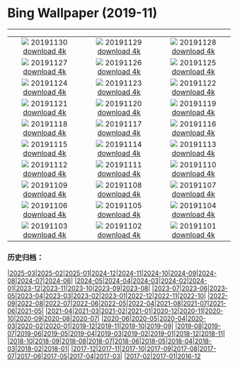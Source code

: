# Bing Wallpaper (2019-11)
**************
| | | |
| :----: | :----: | :----: |
| ![](https://www.bing.com/th?id=OHR.MarrakechMarket_EN-US9766644565_1920x1080.jpg) 20191130 [download 4k](https://www.bing.com/th?id=OHR.MarrakechMarket_EN-US9766644565_UHD.jpg) | ![](https://www.bing.com/th?id=OHR.AspenHiking_EN-US9667132806_1920x1080.jpg) 20191129 [download 4k](https://www.bing.com/th?id=OHR.AspenHiking_EN-US9667132806_UHD.jpg) | ![](https://www.bing.com/th?id=OHR.WildTurkeys_EN-US9389941389_1920x1080.jpg) 20191128 [download 4k](https://www.bing.com/th?id=OHR.WildTurkeys_EN-US9389941389_UHD.jpg) |
| ![](https://www.bing.com/th?id=OHR.PhoenixAirport_EN-US9282919502_1920x1080.jpg) 20191127 [download 4k](https://www.bing.com/th?id=OHR.PhoenixAirport_EN-US9282919502_UHD.jpg) | ![](https://www.bing.com/th?id=OHR.HairyHighlanders_EN-US9166386626_1920x1080.jpg) 20191126 [download 4k](https://www.bing.com/th?id=OHR.HairyHighlanders_EN-US9166386626_UHD.jpg) | ![](https://www.bing.com/th?id=OHR.OverwinteringMonarchs_EN-US9077881827_1920x1080.jpg) 20191125 [download 4k](https://www.bing.com/th?id=OHR.OverwinteringMonarchs_EN-US9077881827_UHD.jpg) |
| ![](https://www.bing.com/th?id=OHR.AtchafalayaCypress_EN-US8995276008_1920x1080.jpg) 20191124 [download 4k](https://www.bing.com/th?id=OHR.AtchafalayaCypress_EN-US8995276008_UHD.jpg) | ![](https://www.bing.com/th?id=OHR.QueenVictoriaAgave_EN-US8690321294_1920x1080.jpg) 20191123 [download 4k](https://www.bing.com/th?id=OHR.QueenVictoriaAgave_EN-US8690321294_UHD.jpg) | ![](https://www.bing.com/th?id=OHR.CuttySark150_EN-US8574386630_1920x1080.jpg) 20191122 [download 4k](https://www.bing.com/th?id=OHR.CuttySark150_EN-US8574386630_UHD.jpg) |
| ![](https://www.bing.com/th?id=OHR.BeaujolaisRegion_EN-US7793380287_1920x1080.jpg) 20191121 [download 4k](https://www.bing.com/th?id=OHR.BeaujolaisRegion_EN-US7793380287_UHD.jpg) | ![](https://www.bing.com/th?id=OHR.SimienGelada_EN-US7714168748_1920x1080.jpg) 20191120 [download 4k](https://www.bing.com/th?id=OHR.SimienGelada_EN-US7714168748_UHD.jpg) | ![](https://www.bing.com/th?id=OHR.ZionBirthday_EN-US2681531368_1920x1080.jpg) 20191119 [download 4k](https://www.bing.com/th?id=OHR.ZionBirthday_EN-US2681531368_UHD.jpg) |
| ![](https://www.bing.com/th?id=OHR.IchetuckneeRiver_EN-US7505288388_1920x1080.jpg) 20191118 [download 4k](https://www.bing.com/th?id=OHR.IchetuckneeRiver_EN-US7505288388_UHD.jpg) | ![](https://www.bing.com/th?id=OHR.VelvetRevolution_EN-US7419732836_1920x1080.jpg) 20191117 [download 4k](https://www.bing.com/th?id=OHR.VelvetRevolution_EN-US7419732836_UHD.jpg) | ![](https://www.bing.com/th?id=OHR.Nebelmond_EN-US7317115137_1920x1080.jpg) 20191116 [download 4k](https://www.bing.com/th?id=OHR.Nebelmond_EN-US7317115137_UHD.jpg) |
| ![](https://www.bing.com/th?id=OHR.Murmurations_EN-US6835324023_1920x1080.jpg) 20191115 [download 4k](https://www.bing.com/th?id=OHR.Murmurations_EN-US6835324023_UHD.jpg) | ![](https://www.bing.com/th?id=OHR.CrownofLight_EN-US6653002685_1920x1080.jpg) 20191114 [download 4k](https://www.bing.com/th?id=OHR.CrownofLight_EN-US6653002685_UHD.jpg) | ![](https://www.bing.com/th?id=OHR.BigWaveSurfing_EN-US6473494383_1920x1080.jpg) 20191113 [download 4k](https://www.bing.com/th?id=OHR.BigWaveSurfing_EN-US6473494383_UHD.jpg) |
| ![](https://www.bing.com/th?id=OHR.BabyHedgehog_EN-US6368752344_1920x1080.jpg) 20191112 [download 4k](https://www.bing.com/th?id=OHR.BabyHedgehog_EN-US6368752344_UHD.jpg) | ![](https://www.bing.com/th?id=OHR.AuroraHealingFields_EN-US6272888981_1920x1080.jpg) 20191111 [download 4k](https://www.bing.com/th?id=OHR.AuroraHealingFields_EN-US6272888981_UHD.jpg) | ![](https://www.bing.com/th?id=OHR.SesameStreet50_EN-US5093557671_1920x1080.jpg) 20191110 [download 4k](https://www.bing.com/th?id=OHR.SesameStreet50_EN-US5093557671_UHD.jpg) |
| ![](https://www.bing.com/th?id=OHR.BerlinHeart_EN-US4799001684_1920x1080.jpg) 20191109 [download 4k](https://www.bing.com/th?id=OHR.BerlinHeart_EN-US4799001684_UHD.jpg) | ![](https://www.bing.com/th?id=OHR.ChapelAiguilhe_EN-US4421310982_1920x1080.jpg) 20191108 [download 4k](https://www.bing.com/th?id=OHR.ChapelAiguilhe_EN-US4421310982_UHD.jpg) | ![](https://www.bing.com/th?id=OHR.LouvreAutumn_EN-US7317365962_1920x1080.jpg) 20191107 [download 4k](https://www.bing.com/th?id=OHR.LouvreAutumn_EN-US7317365962_UHD.jpg) |
| ![](https://www.bing.com/th?id=OHR.CrocusSativus_EN-US7229387698_1920x1080.jpg) 20191106 [download 4k](https://www.bing.com/th?id=OHR.CrocusSativus_EN-US7229387698_UHD.jpg) | ![](https://www.bing.com/th?id=OHR.CamelsBalloons_EN-US7157820798_1920x1080.jpg) 20191105 [download 4k](https://www.bing.com/th?id=OHR.CamelsBalloons_EN-US7157820798_UHD.jpg) | ![](https://www.bing.com/th?id=OHR.TollymoreForest_EN-US2804177894_1920x1080.jpg) 20191104 [download 4k](https://www.bing.com/th?id=OHR.TollymoreForest_EN-US2804177894_UHD.jpg) |
| ![](https://www.bing.com/th?id=OHR.AbseilersBigBen_EN-US6976799855_1920x1080.jpg) 20191103 [download 4k](https://www.bing.com/th?id=OHR.AbseilersBigBen_EN-US6976799855_UHD.jpg) | ![](https://www.bing.com/th?id=OHR.BisonYNP_EN-US6892931697_1920x1080.jpg) 20191102 [download 4k](https://www.bing.com/th?id=OHR.BisonYNP_EN-US6892931697_UHD.jpg) | ![](https://www.bing.com/th?id=OHR.NMofAI_EN-US6789799053_1920x1080.jpg) 20191101 [download 4k](https://www.bing.com/th?id=OHR.NMofAI_EN-US6789799053_UHD.jpg) |

### 历史归档：

|[2025-03](bing/2025-03/2025-03.md)|[2025-02](bing/2025-02/2025-02.md)|[2025-01](bing/2025-01/2025-01.md)|[2024-12](bing/2024-12/2024-12.md)|[2024-11](bing/2024-11/2024-11.md)|[2024-10](bing/2024-10/2024-10.md)|[2024-09](bing/2024-09/2024-09.md)|[2024-08](bing/2024-08/2024-08.md)|[2024-07](bing/2024-07/2024-07.md)|[2024-06](bing/2024-06/2024-06.md)|
|[2024-05](bing/2024-05/2024-05.md)|[2024-04](bing/2024-04/2024-04.md)|[2024-03](bing/2024-03/2024-03.md)|[2024-02](bing/2024-02/2024-02.md)|[2024-01](bing/2024-01/2024-01.md)|[2023-12](bing/2023-12/2023-12.md)|[2023-11](bing/2023-11/2023-11.md)|[2023-10](bing/2023-10/2023-10.md)|[2023-09](bing/2023-09/2023-09.md)|[2023-08](bing/2023-08/2023-08.md)|
|[2023-07](bing/2023-07/2023-07.md)|[2023-06](bing/2023-06/2023-06.md)|[2023-05](bing/2023-05/2023-05.md)|[2023-04](bing/2023-04/2023-04.md)|[2023-03](bing/2023-03/2023-03.md)|[2023-02](bing/2023-02/2023-02.md)|[2023-01](bing/2023-01/2023-01.md)|[2022-12](bing/2022-12/2022-12.md)|[2022-11](bing/2022-11/2022-11.md)|[2022-10](bing/2022-10/2022-10.md)|
|[2022-09](bing/2022-09/2022-09.md)|[2022-08](bing/2022-08/2022-08.md)|[2022-07](bing/2022-07/2022-07.md)|[2022-06](bing/2022-06/2022-06.md)|[2022-05](bing/2022-05/2022-05.md)|[2022-04](bing/2022-04/2022-04.md)|[2021-08](bing/2021-08/2021-08.md)|[2021-07](bing/2021-07/2021-07.md)|[2021-06](bing/2021-06/2021-06.md)|[2021-05](bing/2021-05/2021-05.md)|
|[2021-04](bing/2021-04/2021-04.md)|[2021-03](bing/2021-03/2021-03.md)|[2021-02](bing/2021-02/2021-02.md)|[2021-01](bing/2021-01/2021-01.md)|[2020-12](bing/2020-12/2020-12.md)|[2020-11](bing/2020-11/2020-11.md)|[2020-10](bing/2020-10/2020-10.md)|[2020-09](bing/2020-09/2020-09.md)|[2020-08](bing/2020-08/2020-08.md)|[2020-07](bing/2020-07/2020-07.md)|
|[2020-06](bing/2020-06/2020-06.md)|[2020-05](bing/2020-05/2020-05.md)|[2020-04](bing/2020-04/2020-04.md)|[2020-03](bing/2020-03/2020-03.md)|[2020-02](bing/2020-02/2020-02.md)|[2020-01](bing/2020-01/2020-01.md)|[2019-12](bing/2019-12/2019-12.md)|[2019-11](bing/2019-11/2019-11.md)|[2019-10](bing/2019-10/2019-10.md)|[2019-09](bing/2019-09/2019-09.md)|
|[2019-08](bing/2019-08/2019-08.md)|[2019-07](bing/2019-07/2019-07.md)|[2019-06](bing/2019-06/2019-06.md)|[2019-05](bing/2019-05/2019-05.md)|[2019-04](bing/2019-04/2019-04.md)|[2019-03](bing/2019-03/2019-03.md)|[2019-02](bing/2019-02/2019-02.md)|[2019-01](bing/2019-01/2019-01.md)|[2018-12](bing/2018-12/2018-12.md)|[2018-11](bing/2018-11/2018-11.md)|
|[2018-10](bing/2018-10/2018-10.md)|[2018-09](bing/2018-09/2018-09.md)|[2018-08](bing/2018-08/2018-08.md)|[2018-07](bing/2018-07/2018-07.md)|[2018-06](bing/2018-06/2018-06.md)|[2018-05](bing/2018-05/2018-05.md)|[2018-04](bing/2018-04/2018-04.md)|[2018-03](bing/2018-03/2018-03.md)|[2018-02](bing/2018-02/2018-02.md)|[2018-01](bing/2018-01/2018-01.md)|
|[2017-12](bing/2017-12/2017-12.md)|[2017-11](bing/2017-11/2017-11.md)|[2017-10](bing/2017-10/2017-10.md)|[2017-09](bing/2017-09/2017-09.md)|[2017-08](bing/2017-08/2017-08.md)|[2017-07](bing/2017-07/2017-07.md)|[2017-06](bing/2017-06/2017-06.md)|[2017-05](bing/2017-05/2017-05.md)|[2017-04](bing/2017-04/2017-04.md)|[2017-03](bing/2017-03/2017-03.md)|
|[2017-02](bing/2017-02/2017-02.md)|[2017-01](bing/2017-01/2017-01.md)|[2016-12](bing/2016-12/2016-12.md)